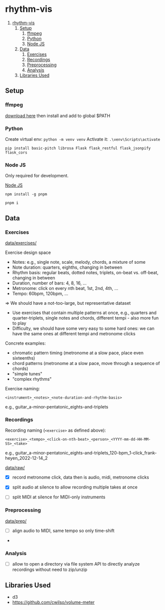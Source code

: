 # rhythm-vis

1. [rhythm-vis](#rhythm-vis)
   1. [Setup](#setup)
      1. [ffmpeg](#ffmpeg)
      2. [Python](#python)
      3. [Node JS](#node-js)
   2. [Data](#data)
      1. [Exercises](#exercises)
      2. [Recordings](#recordings)
      3. [Preprocessing](#preprocessing)
      4. [Analysis](#analysis)
   3. [Libraries Used](#libraries-used)


## Setup

### ffmpeg

[download here](https://ffmpeg.org/download.html) then install and add to global $PATH

### Python

Create virtual env: `python -m venv venv`
Activate it: `.\venv\Scripts\activate`

```
pip install basic-pitch librosa Flask flask_restful flask_jsonpify flask_cors
```

### Node JS

Only required for development.

[Node JS]( https://nodejs.org/en/)

`npm install -g pnpm`

`pnpm i`

## Data

### Exercises

[data/exercises/](data/exercises/)

Exercise design space

- Notes: e.g., single note, scale, melody, chords, a mixture of some
- Note duration: quarters, eighths, changing in between
- Rhythm basis: regular beats, dotted notes, triplets, on-beat vs. off-beat, changing in between
- Duration, number of bars: 4, 8, 16, ...
- Metronome: click on every nth beat, 1st, 2nd, 4th, ...
- Tempo: 60bpm, 120bpm, ...

=> We should have a not-too-large, but representative dataset
- Use exercises that contain multiple patterns at once, e.g., quarters and quarter-triplets, single notes and chords, different tempi - also more fun to play
- Difficulty, we should have some very easy to some hard ones: we can have the same ones at different tempi and metronome clicks

Concrete examples:

- chromatic pattern timing (metronome at a slow pace, place even sixteenths)
- chord patterns (metronome at a slow pace, move through a sequence of chords)
- "simple tunes"
- "complex rhythms"

Exercise naming:

`<instrument>_<notes>_<note-duration-and-rhythm-basis>`

e.g., guitar_a-minor-pentatonic_eights-and-triplets


### Recordings

Recording naming (`<exercise>` as defined above):

`<exercise>_<tempo>_<click-on-nth-beat>_<person>_<YYYY-mm-dd-HH-MM-SS>_<take>`

e.g., guitar_a-minor-pentatonic_eights-and-triplets_120-bpm_1-click_frank-heyen_2022-12-14_2

[data/raw/](data/raw/)

- [x] record metronome click, data then is audio, midi, metronome clicks
- [x] split audio at silence to allow recording multiple takes at once
- [ ] split MIDI at silence for MIDI-only instruments



### Preprocessing

[data/prep/](data/prep/)

- [ ] align audio to MIDI, same tempo so only time-shift
-


### Analysis

- [ ] allow to open a directory via file system API to directly analyze recordings without need to zip/unzip


## Libraries Used

- d3
- https://github.com/cwilso/volume-meter
